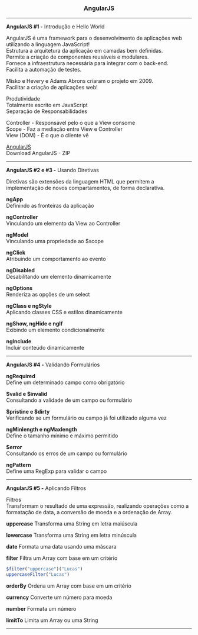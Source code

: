 <h3 align="center">AngularJS</h3>

---

**AngularJS #1 -** Introdução e Hello World

AngularJS é uma framework para o desenvolvimento de aplicações web utilizando a linguagem JavaScript! <br>
Estrutura a arquitetura da aplicação em camadas bem definidas. <br>
Permite a criação de componentes reusáveis e modulares. <br>
Fornece a infraestrutura necessária para integrar com o back-end. <br>
Facilita a automação de testes.

Misko e Hevery e Adams Abrons criaram o projeto em 2009. <br>
Facilitar a criação de aplicações web!

Produtividade <br>
Totalmente escrito em JavaScript <br>
Separação de Responsabilidades

Controller - Responsável pelo o que a View consome <br>
Scope - Faz a mediação entre View e Controller <br>
View (DOM) - É o que o cliente vê

[AngularJS](https://angularjs.org/) <br>
Download AngularJS - ZIP

---

**AngularJS #2 e #3 -** Usando Diretivas

Diretivas são extensões da linguagem HTML que permitem a implementação de novos compartamentos, de forma declarativa.

**ngApp** <br>
Definindo as fronteiras da aplicação

**ngController** <br>
Vinculando um elemento da View ao Controller

**ngModel** <br>
Vinculando uma propriedade ao $scope

**ngClick** <br>
Atribuindo um comportamento ao evento

**ngDisabled** <br>
Desabilitando um elemento dinamicamente

**ngOptions** <br>
Renderiza as opções de um select

**ngClass e ngStyle** <br>
Aplicando classes CSS e estilos dinamicamente

**ngShow, ngHide e ngIf** <br>
Exibindo um elemento condicionalmente

**ngInclude** <br>
Incluir conteúdo dinamicamente

---

**AngularJS #4 -** Validando Formulários

**ngRequired** <br>
Define um determinado campo como obrigatório

**$valid e $invalid** <br>
Consultando a validade de um campo ou formulário

**$pristine e $dirty** <br>
Verificando se um formulário ou campo já foi utilizado alguma vez

**ngMinlength e ngMaxlength** <br>
Define o tamanho mínimo e máximo permitido

**$error** <br>
Consultando os erros de um campo ou formulário

**ngPattern** <br>
Define uma RegExp para validar o campo

---

**AngularJS #5 -** Aplicando Filtros

Filtros <br>
Transformam o resultado de uma expressão, realizando operações como a formatação de data, a conversão de moeda e a ordenação de Array.

**uppercase**
Transforma uma String em letra maiúscula

**lowercase**
Transforma uma String em letra minúscula

**date**
Formata uma data usando uma máscara

**filter**
Filtra um Array com base em um critério

```js
$filter("uppercase")("Lucas")
uppercaseFilter("Lucas")
```

**orderBy**
Ordena um Array com base em um critério

**currency**
Converte um número para moeda

**number**
Formata um número

**limitTo**
Limita um Array ou uma String

---